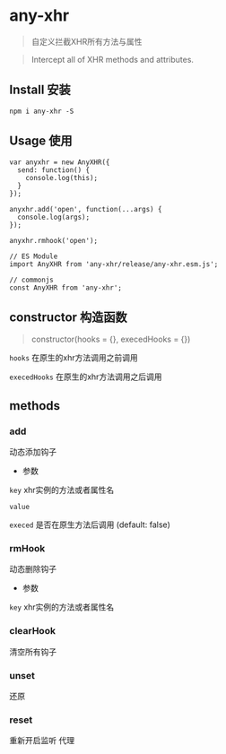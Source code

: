 # any-xhr

> 自定义拦截XHR所有方法与属性

> Intercept all of XHR methods and attributes.

## Install 安装

`npm i any-xhr -S`

## Usage 使用

```
var anyxhr = new AnyXHR({
  send: function() {
    console.log(this);
  }
});

anyxhr.add('open', function(...args) {
  console.log(args);
});

anyxhr.rmhook('open');

// ES Module
import AnyXHR from 'any-xhr/release/any-xhr.esm.js';

// commonjs
const AnyXHR from 'any-xhr';
```

## constructor 构造函数

> constructor(hooks = {}, execedHooks = {})

`hooks` 在原生的xhr方法调用之前调用

`execedHooks` 在原生的xhr方法调用之后调用

## methods

### add

动态添加钩子

* 参数

`key` xhr实例的方法或者属性名

`value`

`execed` 是否在原生方法后调用 (default: false)

### rmHook

动态删除钩子

* 参数

`key` xhr实例的方法或者属性名

### clearHook

清空所有钩子

### unset

还原

### reset

重新开启监听 代理
